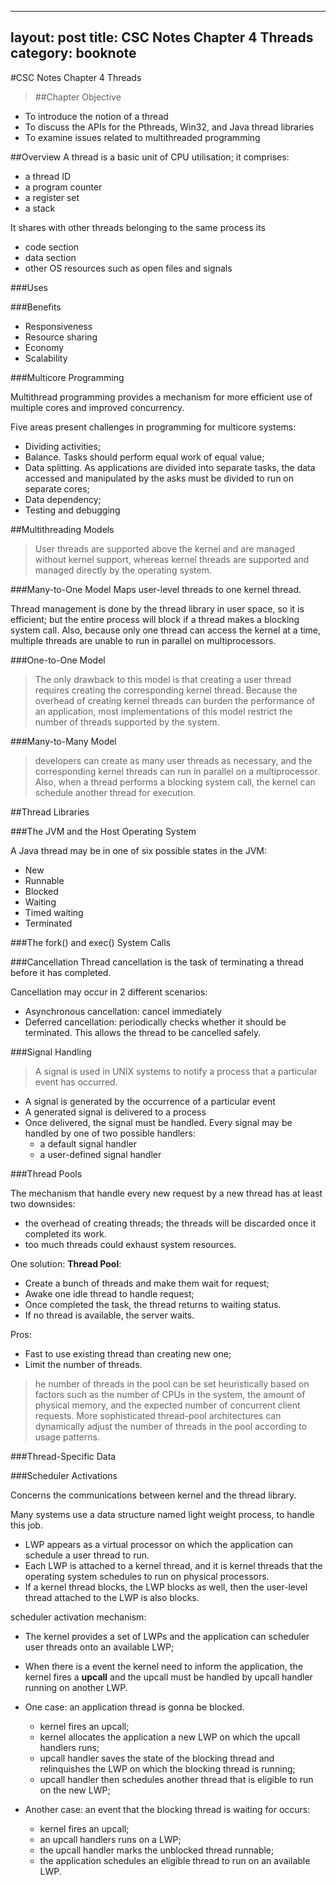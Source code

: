  ---
layout: post
title: CSC Notes Chapter 4 Threads
category: booknote
---
#CSC Notes Chapter 4 Threads    

>##Chapter Objective
* To introduce the notion of a thread
* To discuss the APIs for the Pthreads, Win32, and Java thread libraries
* To examine issues related to multithreaded programming

##Overview
A thread is a basic unit of CPU utilisation; it comprises:
    
* a thread ID
* a program counter
* a register set
* a stack  

It shares with other threads belonging to the same process its 

* code section
* data section
* other OS resources such as open files and signals

###Uses

###Benefits

* Responsiveness
* Resource sharing
* Economy
* Scalability

###Multicore Programming

Multithread programming provides a mechanism for more efficient use of multiple cores and improved concurrency.

Five areas present challenges in programming for multicore systems:

* Dividing activities;
* Balance. Tasks should perform equal work of equal value;
* Data splitting. As applications are divided into separate tasks, the data accessed and manipulated by the asks must be divided to run on separate cores;
* Data dependency;
* Testing and debugging

##Multithreading Models

>User threads are supported above the kernel and are managed without kernel support, whereas kernel threads are supported and managed directly by the operating system. 

###Many-to-One Model
Maps user-level threads to one kernel thread.

Thread management is done by the thread library in user space, so it is efficient; but the entire process will block if a thread makes a blocking system call. Also, because only one thread can access the kernel at a time, multiple threads are unable to run in parallel on multiprocessors. 

###One-to-One Model

>The only drawback to this model is that creating a user thread requires creating the corresponding kernel thread. Because the overhead of creating kernel threads can burden the performance of an application, most implementations of this model restrict the number of threads supported by the system.

###Many-to-Many Model

>developers can create as many user threads as necessary, and the corresponding kernel threads can run in parallel on a multiprocessor. Also, when a thread performs a blocking system call, the kernel can schedule another thread for execution.

##Thread Libraries

###The JVM and the Host Operating System

A Java thread may be in one of six possible states in the JVM:

* New
* Runnable
* Blocked
* Waiting
* Timed waiting
* Terminated

###The fork() and exec() System Calls

###Cancellation
Thread cancellation is the task of terminating a thread before it has completed.

Cancellation may occur in 2 different scenarios:

* Asynchronous cancellation: cancel immediately
* Deferred cancellation: periodically checks whether it should be terminated. This allows the thread to be cancelled safely.


###Signal Handling

>A signal is used in UNIX systems to notify a process that a particular event has occurred.

* A signal is generated by the occurrence of a particular event
* A generated signal is delivered to a process
* Once delivered, the signal must be handled. Every signal may be handled by one of two possible handlers:
    * a default signal handler
    * a user-defined signal handler

###Thread Pools

The mechanism that handle every new request by a new thread has at least two downsides:

* the overhead of creating threads; the threads will be discarded once it completed its work.
* too much threads could exhaust system resources.

One solution: __Thread Pool__:

* Create a bunch of threads and make them wait for request;
* Awake one idle thread to handle request;
* Once completed the task, the thread returns to waiting status.
* If no thread is available, the server waits.

Pros:

* Fast to use existing thread than creating new one;
* Limit the number of threads.

>he number of threads in the pool can be set heuristically based on factorssuch as the number of CPUs in the system, the amount of physical memory, and the expected number of concurrent client requests. More sophisticated thread-pool architectures can dynamically adjust the number of threads in the pool according to usage patterns. 


###Thread-Specific Data

###Scheduler Activations

Concerns the communications between kernel and the thread library.

Many systems use a data structure named light weight process, to handle this job.

* LWP appears as a virtual processor on which the application can schedule a user thread to run. 
* Each LWP is attached to a kernel thread, and it is kernel threads that the operating system schedules to run on physical processors.
* If a kernel thread blocks, the LWP blocks as well, then the user-level thread attached to the LWP is also blocks.

scheduler activation mechanism: 

* The kernel provides a set of LWPs and the application can scheduler user threads onto an available LWP;
* When there is a event the kernel need to inform the application, the kernel fires a __upcall__ and the upcall must be handled by upcall handler running on another LWP.
* One case: an application thread is gonna be blocked.
    * kernel fires an upcall;
    * kernel allocates the application a new LWP on which the upcall handlers runs;
    * upcall handler saves the state of the blocking thread and relinquishes the LWP on which the blocking thread is running;
    * upcall handler then schedules another thread that is eligible to run on the new LWP;
    
* Another case: an event that the blocking thread is waiting for occurs:
    * kernel fires an upcall;
    * an upcall handlers runs on a LWP;
    * the upcall handler marks the unblocked thread runnable;
    * the application schedules an eligible thread to run on an available LWP.



















